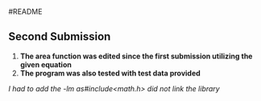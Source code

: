 #README
## Second Submission

1. **The area function was edited since the first submission utilizing the given equation**
2. **The program was also tested with test data provided**


*I had to add the -lm as#include<math.h> did not link the library*

